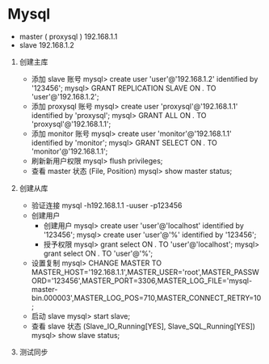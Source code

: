 # Mysql

- master ( proxysql )
	192.168.1.1
- slave
	192.168.1.2

1.  创建主库
	- 添加 slave 账号
		mysql> create user 'user'@'192.168.1.2' identified by '123456';
		mysql> GRANT REPLICATION SLAVE ON *.* TO 'user'@'192.168.1.2';
	- 添加 proxysql 账号
		mysql> create user 'proxysql'@'192.168.1.1' identified by 'proxysql';
		mysql> GRANT ALL ON *.* TO 'proxysql'@'192.168.1.1';
	- 添加 monitor 账号
		mysql> create user 'monitor'@'192.168.1.1' identified by 'monitor';
		mysql> GRANT SELECT ON *.* TO 'monitor'@'192.168.1.1';
	- 刷新新用户权限
		mysql> flush privileges;
	- 查看 master 状态 (File, Position)
		mysql> show master status;

2.  创建从库
	- 验证连接
		mysql -h192.168.1.1 -uuser -p123456
	- 创建用户
		- 创建用户
			mysql> create user 'user'@'localhost' identified by '123456';
            mysql> create user 'user'@'%' identified by '123456';
		- 授予权限
			mysql> grant select ON *.* TO 'user'@'localhost';
			mysql> grant select ON *.* TO 'user'@'%';
	- 设置复制
		mysql> CHANGE MASTER TO MASTER_HOST='192.168.1.1',MASTER_USER='root',MASTER_PASSWORD='123456',MASTER_PORT=3306,MASTER_LOG_FILE='mysql-master-bin.000003',MASTER_LOG_POS=710,MASTER_CONNECT_RETRY=10;
	- 启动 slave
		mysql> start slave;
	- 查看 slave 状态 (Slave_IO_Running[YES], Slave_SQL_Running[YES])
		mysql> show slave status;

3. 测试同步
